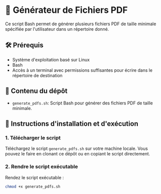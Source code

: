 # 📄 Générateur de Fichiers PDF

Ce script Bash permet de générer plusieurs fichiers PDF de taille minimale spécifiée par l'utilisateur dans un répertoire donné.

## 🛠️ Prérequis

- Système d'exploitation basé sur Linux
- Bash
- Accès à un terminal avec permissions suffisantes pour écrire dans le répertoire de destination

## 📜 Contenu du dépôt

- `generate_pdfs.sh`: Script Bash pour générer des fichiers PDF de taille minimale.

## 🚀 Instructions d'installation et d'exécution

### 1. Télécharger le script

Téléchargez le script `generate_pdfs.sh` sur votre machine locale. Vous pouvez le faire en clonant ce dépôt ou en copiant le script directement.

### 2. Rendre le script exécutable

Rendez le script exécutable :

```bash
chmod +x generate_pdfs.sh
